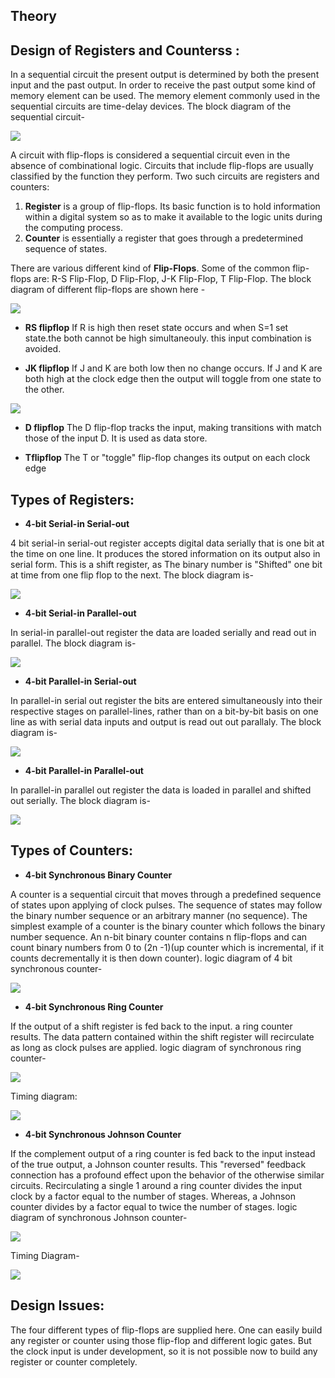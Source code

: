 ## Theory

## Design of Registers and Counterss :

In a sequential circuit the present output is determined by both the present input and the past output. In order to receive the past output some kind of memory element can be used. The memory element commonly used in the sequential circuits are time-delay devices. The block diagram of the sequential circuit-

<img src="./simulation/images/image_1.png">

A circuit with flip-flops is considered a sequential circuit even in the absence of combinational logic. Circuits that include flip-flops are usually classified by the function they perform. Two such circuits are registers and counters:
1. **Register** is a group of flip-flops. Its basic function is to hold information within a digital system so as to make it available to the logic units during the computing process.
2. **Counter** is essentially a register that goes through a predetermined sequence of states.

There are various different kind of **Flip-Flops**. Some of the common flip-flops are: R-S Flip-Flop, D Flip-Flop, J-K Flip-Flop, T Flip-Flop. The block diagram of different flip-flops are shown here -

<img src="./simulation/images/image_2.png">

- **RS flipflop** If R is high then reset state occurs and when S=1 set state.the both cannot be high simultaneouly. this input combination is avoided.

- **JK flipflop** If J and K are both low then no change occurs. If J and K are both high at the clock edge then the output will toggle from one state to the other.

<img src="./simulation/images/image_3.png">

- **D flipflop** The D flip-flop tracks the input, making transitions with match those of the input D. It is used as data store.

- **Tflipflop** The T or "toggle" flip-flop changes its output on each clock edge

## Types of Registers:

- **4-bit Serial-in Serial-out**

4 bit serial-in serial-out register accepts digital data serially that is one bit at the time on one line. It produces the stored information on its output also in serial form. This is a shift register, as The binary number is "Shifted" one bit at time from one flip flop to the next. The block diagram is-

<img src="./simulation/images/image_4.png">

- **4-bit Serial-in Parallel-out**

In serial-in parallel-out register the data are loaded serially and read out in parallel. The block diagram is-

<img src="./simulation/images/image_5.png">

- **4-bit Parallel-in Serial-out**

In parallel-in serial out register the bits are entered simultaneously into their respective stages on parallel-lines, rather than on a bit-by-bit basis on one line as with serial data inputs and output is read out out parallaly. The block diagram is-

<img src="./simulation/images/image_6.png">

- **4-bit Parallel-in Parallel-out**

In parallel-in parallel out register the data is loaded in parallel and shifted out serially. The block diagram is-

<img src="./simulation/images/image_7.png">

## Types of Counters:

- **4-bit Synchronous Binary Counter**

A counter is a sequential circuit that moves through a predefined sequence of states upon applying of clock pulses. The sequence of states may follow the binary number sequence or an arbitrary manner (no sequence). The simplest example of a counter is the binary counter which follows the binary number sequence. An n-bit binary counter contains n flip-flops and can count binary numbers from 0 to (2n -1)(up counter which is incremental, if it counts decrementally it is then down counter). logic diagram of 4 bit synchronous counter-

<img src="./simulation/images/image_8.png">

- **4-bit Synchronous Ring Counter**

If the output of a shift register is fed back to the input. a ring counter results. The data pattern contained within the shift register will recirculate as long as clock pulses are applied. logic diagram of synchronous ring counter-

<img src="./simulation/images/image_9.png">

Timing diagram:

<img src="./simulation/images/image_10.png">

- **4-bit Synchronous Johnson Counter**

If the complement output of a ring counter is fed back to the input instead of the true output, a Johnson counter results. This "reversed" feedback connection has a profound effect upon the behavior of the otherwise similar circuits. Recirculating a single 1 around a ring counter divides the input clock by a factor equal to the number of stages. Whereas, a Johnson counter divides by a factor equal to twice the number of stages. logic diagram of synchronous Johnson counter-

<img src="./simulation/images/image_11.png">

Timing Diagram-

<img src="./simulation/images/image_12.png">

## Design Issues:

The four different types of flip-flops are supplied here. One can easily build any register or counter using those flip-flop and different logic gates. But the clock input is under development, so it is not possible now to build any register or counter completely.
